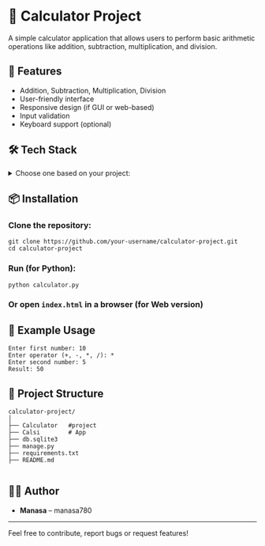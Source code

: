 # 🧮 Calculator Project

A simple calculator application that allows users to perform basic arithmetic operations like addition, subtraction, multiplication, and division.

## 🚀 Features

- Addition, Subtraction, Multiplication, Division
- User-friendly interface
- Responsive design (if GUI or web-based)
- Input validation
- Keyboard support (optional)

## 🛠️ Tech Stack

<details>
<summary>Choose one based on your project:</summary>

### For Python Console App:
- Python 3.x

### For Web App:
- HTML5
- CSS3
- JavaScript
- (Optional) Bootstrap / Tailwind CSS

### For Desktop App:
- Python (Tkinter or PyQt)

</details>

## 📦 Installation

### Clone the repository:
```
git clone https://github.com/your-username/calculator-project.git
cd calculator-project
````

### Run (for Python):

```
python calculator.py
```

### Or open `index.html` in a browser (for Web version)


## 🤖 Example Usage

```
Enter first number: 10  
Enter operator (+, -, *, /): *  
Enter second number: 5  
Result: 50
```


## 📂 Project Structure

```
calculator-project/
│
├── Calculator   #project 
├── Calsi        # App
├── db.sqlite3            
├── manage.py            
├── requirements.txt          
├── README.md             
  
```

## 🙋‍♂️ Author

* **Manasa** – manasa780


---

Feel free to contribute, report bugs or request features!

